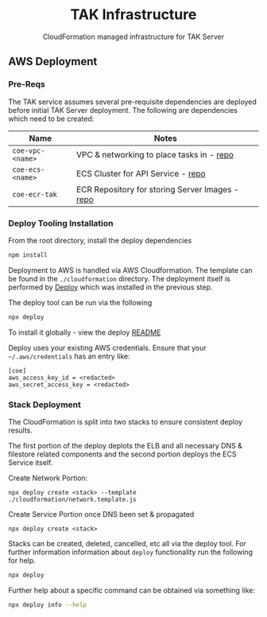 <h1 align=center>TAK Infrastructure</h1>

<p align=center>CloudFormation managed infrastructure for TAK Server</p>

## AWS Deployment

### Pre-Reqs

The TAK service assumes several pre-requisite dependencies are deployed before
initial TAK Server deployment.
The following are dependencies which need to be created:

| Name                  | Notes |
| --------------------- | ----- |
| `coe-vpc-<name>`      | VPC & networking to place tasks in - [repo](https://github.com/dfpc-coe/vpc) |
| `coe-ecs-<name>`      | ECS Cluster for API Service - [repo](https://github.com/dfpc-coe/ecs) |
| `coe-ecr-tak`         | ECR Repository for storing Server Images - [repo](https://github.com/dfpc-coe/ecr)     |

### Deploy Tooling Installation

From the root directory, install the deploy dependencies

```sh
npm install
```

Deployment to AWS is handled via AWS Cloudformation. The template can be found in the `./cloudformation`
directory. The deployment itself is performed by [Deploy](https://github.com/openaddresses/deploy) which
was installed in the previous step.

The deploy tool can be run via the following

```sh
npx deploy
```

To install it globally - view the deploy [README](https://github.com/openaddresses/deploy)

Deploy uses your existing AWS credentials. Ensure that your `~/.aws/credentials` has an entry like:

```
[coe]
aws_access_key_id = <redacted>
aws_secret_access_key = <redacted>
```

### Stack Deployment

The CloudFormation is split into two stacks to ensure consistent deploy results.

The first portion of the deploy deplots the ELB and all necessary DNS & filestore related
components and the second portion deploys the ECS Service itself.

Create Network Portion:

```
npx deploy create <stack> --template ./cloudformation/network.template.js
```

Create Service Portion once DNS been set & propagated

```
npx deploy create <stack>
```

Stacks can be created, deleted, cancelled, etc all via the deploy tool. For further information
information about `deploy` functionality run the following for help.

```sh
npx deploy
```

Further help about a specific command can be obtained via something like:

```sh
npx deploy info --help
```

